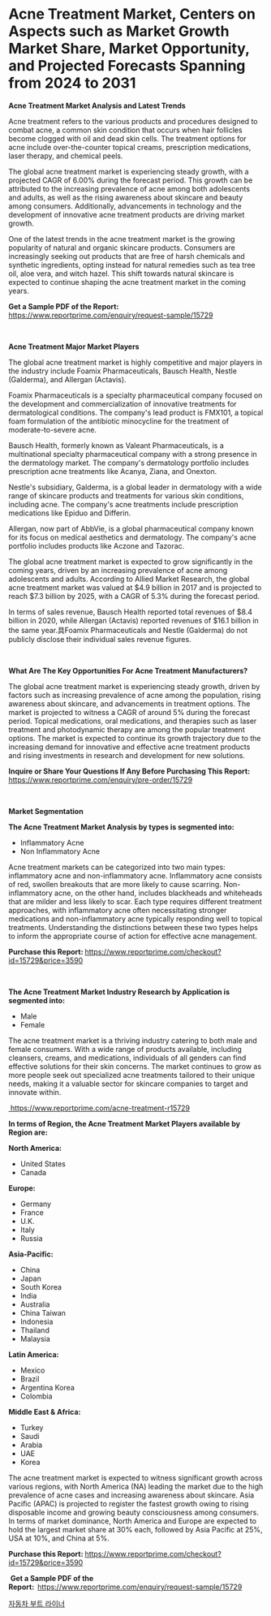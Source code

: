 <p><h1>Acne Treatment Market, Centers on Aspects such as Market Growth Market Share, Market Opportunity, and Projected Forecasts Spanning from 2024 to 2031</h1></p><p><strong>Acne Treatment Market Analysis and Latest Trends</strong></p>
<p><p>Acne treatment refers to the various products and procedures designed to combat acne, a common skin condition that occurs when hair follicles become clogged with oil and dead skin cells. The treatment options for acne include over-the-counter topical creams, prescription medications, laser therapy, and chemical peels.</p><p>The global acne treatment market is experiencing steady growth, with a projected CAGR of 6.00% during the forecast period. This growth can be attributed to the increasing prevalence of acne among both adolescents and adults, as well as the rising awareness about skincare and beauty among consumers. Additionally, advancements in technology and the development of innovative acne treatment products are driving market growth.</p><p>One of the latest trends in the acne treatment market is the growing popularity of natural and organic skincare products. Consumers are increasingly seeking out products that are free of harsh chemicals and synthetic ingredients, opting instead for natural remedies such as tea tree oil, aloe vera, and witch hazel. This shift towards natural skincare is expected to continue shaping the acne treatment market in the coming years.</p></p>
<p><strong>Get a Sample PDF of the Report:&nbsp;</strong> <a href="https://www.reportprime.com/enquiry/request-sample/15729">https://www.reportprime.com/enquiry/request-sample/15729</a></p>
<p>&nbsp;</p>
<p><strong>Acne Treatment Major Market Players</strong></p>
<p><p>The global acne treatment market is highly competitive and major players in the industry include Foamix Pharmaceuticals, Bausch Health, Nestle (Galderma), and Allergan (Actavis).</p><p>Foamix Pharmaceuticals is a specialty pharmaceutical company focused on the development and commercialization of innovative treatments for dermatological conditions. The company's lead product is FMX101, a topical foam formulation of the antibiotic minocycline for the treatment of moderate-to-severe acne.</p><p>Bausch Health, formerly known as Valeant Pharmaceuticals, is a multinational specialty pharmaceutical company with a strong presence in the dermatology market. The company's dermatology portfolio includes prescription acne treatments like Acanya, Ziana, and Onexton.</p><p>Nestle's subsidiary, Galderma, is a global leader in dermatology with a wide range of skincare products and treatments for various skin conditions, including acne. The company's acne treatments include prescription medications like Epiduo and Differin.</p><p>Allergan, now part of AbbVie, is a global pharmaceutical company known for its focus on medical aesthetics and dermatology. The company's acne portfolio includes products like Aczone and Tazorac.</p><p>The global acne treatment market is expected to grow significantly in the coming years, driven by an increasing prevalence of acne among adolescents and adults. According to Allied Market Research, the global acne treatment market was valued at $4.9 billion in 2017 and is projected to reach $7.3 billion by 2025, with a CAGR of 5.3% during the forecast period.</p><p>In terms of sales revenue, Bausch Health reported total revenues of $8.4 billion in 2020, while Allergan (Actavis) reported revenues of $16.1 billion in the same year.具Foamix Pharmaceuticals and Nestle (Galderma) do not publicly disclose their individual sales revenue figures.</p></p>
<p>&nbsp;</p>
<p><strong>What Are The Key Opportunities For Acne Treatment Manufacturers?</strong></p>
<p><p>The global acne treatment market is experiencing steady growth, driven by factors such as increasing prevalence of acne among the population, rising awareness about skincare, and advancements in treatment options. The market is projected to witness a CAGR of around 5% during the forecast period. Topical medications, oral medications, and therapies such as laser treatment and photodynamic therapy are among the popular treatment options. The market is expected to continue its growth trajectory due to the increasing demand for innovative and effective acne treatment products and rising investments in research and development for new solutions.</p></p>
<p><strong>Inquire or Share Your Questions If Any Before Purchasing This Report:</strong> <a href="https://www.reportprime.com/enquiry/pre-order/15729">https://www.reportprime.com/enquiry/pre-order/15729</a></p>
<p>&nbsp;</p>
<p><strong>Market Segmentation</strong></p>
<p><strong>The Acne Treatment Market Analysis by types is segmented into:</strong></p>
<p><ul><li>Inflammatory Acne</li><li>Non Inflammatory Acne</li></ul></p>
<p><p>Acne treatment markets can be categorized into two main types: inflammatory acne and non-inflammatory acne. Inflammatory acne consists of red, swollen breakouts that are more likely to cause scarring. Non-inflammatory acne, on the other hand, includes blackheads and whiteheads that are milder and less likely to scar. Each type requires different treatment approaches, with inflammatory acne often necessitating stronger medications and non-inflammatory acne typically responding well to topical treatments. Understanding the distinctions between these two types helps to inform the appropriate course of action for effective acne management.</p></p>
<p><strong>Purchase this Report:&nbsp;</strong><a href="https://www.reportprime.com/checkout?id=15729&price=3590">https://www.reportprime.com/checkout?id=15729&price=3590</a></p>
<p>&nbsp;</p>
<p><strong>The Acne Treatment Market Industry Research by Application is segmented into:</strong></p>
<p><ul><li>Male</li><li>Female</li></ul></p>
<p><p>The acne treatment market is a thriving industry catering to both male and female consumers. With a wide range of products available, including cleansers, creams, and medications, individuals of all genders can find effective solutions for their skin concerns. The market continues to grow as more people seek out specialized acne treatments tailored to their unique needs, making it a valuable sector for skincare companies to target and innovate within.</p></p>
<p><a href="https://www.reportprime.com/acne-treatment-r15729">&nbsp;https://www.reportprime.com/acne-treatment-r15729</a></p>
<p><strong>In terms of Region, the Acne Treatment Market Players available by Region are:</strong></p>
<p>
    <p> <strong> North America: </strong>
        <ul>
            <li>United States</li>
            <li>Canada</li>
        </ul>
        </p> 
    <p> <strong> Europe: </strong>
        <ul>
            <li>Germany</li>
            <li>France</li>
            <li>U.K.</li>
            <li>Italy</li>
            <li>Russia</li>
        </ul>
        </p> 
    <p> <strong> Asia-Pacific: </strong>
        <ul>
            <li>China</li>
            <li>Japan</li>
            <li>South Korea</li>
            <li>India</li>
            <li>Australia</li>
            <li>China Taiwan</li>
            <li>Indonesia</li>
            <li>Thailand</li>
            <li>Malaysia</li>
        </ul>
        </p> 
    <p> <strong> Latin America: </strong>
        <ul>
            <li>Mexico</li>
            <li>Brazil</li>
            <li>Argentina Korea</li>
            <li>Colombia</li>
        </ul>
        </p> 
    <p> <strong> Middle East & Africa: </strong>
        <ul>
            <li>Turkey</li>
            <li>Saudi</li>
            <li>Arabia</li>
            <li>UAE</li>
            <li>Korea</li>
        </ul>
    </p>
    </p>
<p><p>The acne treatment market is expected to witness significant growth across various regions, with North America (NA) leading the market due to the high prevalence of acne cases and increasing awareness about skincare. Asia Pacific (APAC) is projected to register the fastest growth owing to rising disposable income and growing beauty consciousness among consumers. In terms of market dominance, North America and Europe are expected to hold the largest market share at 30% each, followed by Asia Pacific at 25%, USA at 10%, and China at 5%.</p></p>
<p><strong>Purchase this Report: </strong><a href="https://www.reportprime.com/checkout?id=15729&price=3590">https://www.reportprime.com/checkout?id=15729&price=3590</a></p>
<p>&nbsp;<strong>Get a Sample PDF of the Report:&nbsp;&nbsp;</strong><a href="https://www.reportprime.com/enquiry/request-sample/15729">https://www.reportprime.com/enquiry/request-sample/15729</a></p>
<p><strong></strong></p>
<p><p><a href="https://github.com/lzrvbyqzftro57/Market-Research-Report-List-1/blob/main/393918223679.md">자동차 부트 라이너</a></p></p>